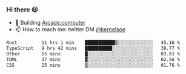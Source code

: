 ### Hi there 😃

- 🔨 Building [Arcade.computer](https://arcade.computer)
- 📫 How to reach me: twitter DM [@kernelsoe](https://twitter.com/kernelsoe)

<!--START_SECTION:waka-->

```txt
Rust         11 hrs 1 min    ███████████▒░░░░░░░░░░░░░   45.16 %
TypeScript   9 hrs 42 mins   ██████████░░░░░░░░░░░░░░░   39.77 %
Other        55 mins         █░░░░░░░░░░░░░░░░░░░░░░░░   03.81 %
TOML         37 mins         ▓░░░░░░░░░░░░░░░░░░░░░░░░   02.56 %
CSS          25 mins         ▒░░░░░░░░░░░░░░░░░░░░░░░░   01.76 %
```

<!--END_SECTION:waka-->
